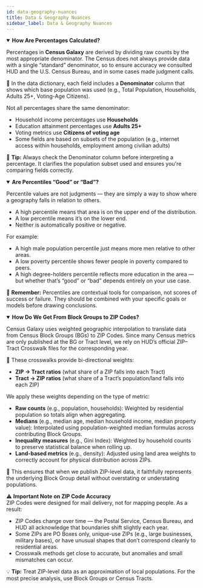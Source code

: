 ```yaml
---
id: data-geography-nuances
title: Data & Geography Nuances
sidebar_label: Data & Geography Nuances
---
```


<details open>
  <summary><strong>How Are Percentages Calculated?</strong></summary>
  <div>

Percentages in **Census Galaxy** are derived by dividing raw counts by the most appropriate denominator. The Census does not always provide data with a single “standard” denominator, so to ensure accuracy we consulted HUD and the U.S. Census Bureau, and in some cases made judgment calls.

📌 In the data dictionary, each field includes a **Denominator** column that shows which base population was used (e.g., Total Population, Households, Adults 25+, Voting-Age Citizens).

Not all percentages share the same denominator:

- Household income percentages use **Households**
- Education attainment percentages use **Adults 25+**
- Voting metrics use **Citizens of voting age**
- Some fields are based on subsets of the population (e.g., internet access within households, employment among civilian adults)

🔎 **Tip:** Always check the Denominator column before interpreting a percentage. It clarifies the population subset used and ensures you're comparing fields correctly.

  </div>
</details>

<details open>
  <summary><strong>Are Percentiles “Good” or “Bad”?</strong></summary>
  <div>

Percentile values are not judgments — they are simply a way to show where a geography falls in relation to others.

- A high percentile means that area is on the upper end of the distribution.
- A low percentile means it’s on the lower end.
- Neither is automatically positive or negative.

For example:

- A high male population percentile just means more men relative to other areas.
- A low poverty percentile shows fewer people in poverty compared to peers.
- A high degree-holders percentile reflects more education in the area — but whether that’s “good” or “bad” depends entirely on your use case.

📌 **Remember:** Percentiles are contextual tools for comparison, not scores of success or failure. They should be combined with your specific goals or models before drawing conclusions.

  </div>
</details>

<details open>
  <summary><strong>How Do We Get From Block Groups to ZIP Codes?</strong></summary>
  <div>

Census Galaxy uses weighted geographic interpolation to translate data from Census Block Groups (BGs) to ZIP Codes. Since many Census metrics are only published at the BG or Tract level, we rely on HUD’s official ZIP–Tract Crosswalk files for the corresponding year.

🔎 These crosswalks provide bi-directional weights:

- **ZIP → Tract ratios** (what share of a ZIP falls into each Tract)  
- **Tract → ZIP ratios** (what share of a Tract’s population/land falls into each ZIP)  

We apply these weights depending on the type of metric:

- **Raw counts** (e.g., population, households): Weighted by residential population so totals align when aggregating.  
- **Medians** (e.g., median age, median household income, median property value): Interpolated using population-weighted median formulas across contributing Block Groups.  
- **Inequality measures** (e.g., Gini Index): Weighted by household counts to preserve statistical balance when rolling up.  
- **Land-based metrics** (e.g., density): Adjusted using land area weights to correctly account for physical distribution across ZIPs.  

📌 This ensures that when we publish ZIP-level data, it faithfully represents the underlying Block Group detail without overstating or understating populations.

⚠️ **Important Note on ZIP Code Accuracy**  
ZIP Codes were designed for mail delivery, not for mapping people. As a result:  

- ZIP Codes change over time — the Postal Service, Census Bureau, and HUD all acknowledge that boundaries shift slightly each year.  
- Some ZIPs are PO Boxes only, unique-use ZIPs (e.g., large businesses, military bases), or have unusual shapes that don’t correspond cleanly to residential areas.  
- Crosswalk methods get close to accurate, but anomalies and small mismatches can occur.  

💡 **Tip:** Treat ZIP-level data as an approximation of local populations. For the most precise analysis, use Block Groups or Census Tracts.

  </div>
</details>